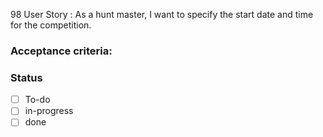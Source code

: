 98 User Story : As a hunt master, I want to specify the start date and time for the competition. <br>

### Acceptance criteria: <br>

### Status
- [ ] To-do
- [ ] in-progress
- [ ] done
